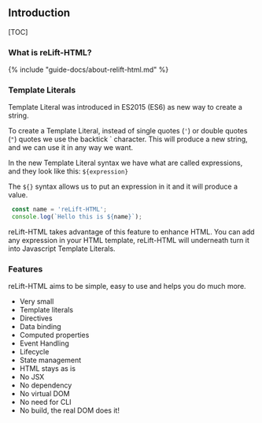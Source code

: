 ## Introduction

[TOC]

### What is reLift-HTML?

{% include "guide-docs/about-relift-html.md" %}


### Template Literals

Template Literal was introduced in ES2015 (ES6) as new way to create a string. 

To create a Template Literal, instead of single quotes (`'`) or double quotes (`"`) quotes we use the backtick ` character. This will produce a new string, and we can use it in any way we want.

In the new Template Literal syntax we have what are called expressions, and they look like this: `${expression}`

The `${}` syntax allows us to put an expression in it and it will produce a value.

```js
 const name = 'reLift-HTML';
 console.log(`Hello this is ${name}`);
```

reLift-HTML takes advantage of this feature to enhance HTML. You can add any expression in your HTML template, reLift-HTML will underneath turn it into Javascript Template Literals. 


### Features

reLift-HTML aims to be simple, easy to use and helps you do much more. 

- Very small
- Template literals
- Directives
- Data binding
- Computed properties
- Event Handling
- Lifecycle
- State management
- HTML stays as is
- No JSX 
- No dependency
- No virtual DOM
- No need for CLI
- No build, the real DOM does it!
